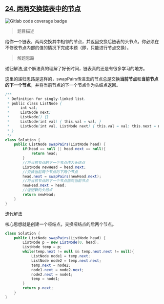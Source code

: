 ## [24. 两两交换链表中的节点](https://leetcode.cn/problems/swap-nodes-in-pairs/)

![Gitlab code coverage badge](https://img.shields.io/badge/难度-中等-yellow)

> 题目描述

给你一个链表，两两交换其中相邻的节点，并返回交换后链表的头节点。你必须在不修改节点内部的值的情况下完成本题（即，只能进行节点交换）。

> 解题思路

递归解法,这个解法真的理解了好长时间，链表真的还是有很多学习的地方。

这里的递归思路是这样的，swapPairs传进去的节点总是交换**当前节点**和**当前节点的下一个节点**，并将当前节点的下一个节点作为头结点返回。

```java
/**
 * Definition for singly-linked list.
 * public class ListNode {
 *     int val;
 *     ListNode next;
 *     ListNode() {}
 *     ListNode(int val) { this.val = val; }
 *     ListNode(int val, ListNode next) { this.val = val; this.next = next; }
 * }
 */
class Solution {
    public ListNode swapPairs(ListNode head) {
        if(head == null || head.next == null){
            return head;
        }
        //将当前节点的下一个节点作为头结点
        ListNode newHead = head.next;
       	//交换当前两个节点的下两个节点
        head.next = swapPairs(newHead.next);
        //将当前节点的下一个节点指向当前节点
        newHead.next = head;
        //返回新的头结点
        return newHead;
    }
}
```

迭代解法

核心思想就是创建一个哑结点，交换哑结点的后两个节点。

```java
class Solution {
    public ListNode swapPairs(ListNode head) {
        ListNode p = new ListNode(0, head);
        ListNode temp = p;
        while(temp.next != null && temp.next.next != null){
            ListNode node1 = temp.next;
            ListNode node2 = temp.next.next;
            temp.next = node2;
            node1.next = node2.next;
            node2.next = node1;
            temp = node1;
        }
        return p.next;
    }
}
```

